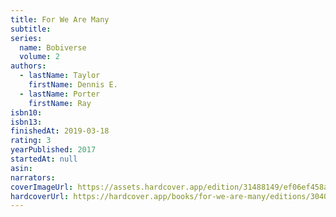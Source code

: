 ```yaml
---
title: For We Are Many
subtitle:
series:
  name: Bobiverse
  volume: 2
authors:
  - lastName: Taylor
    firstName: Dennis E.
  - lastName: Porter
    firstName: Ray
isbn10:
isbn13:
finishedAt: 2019-03-18
rating: 3
yearPublished: 2017
startedAt: null
asin:
narrators:
coverImageUrl: https://assets.hardcover.app/edition/31488149/ef06ef458ae3ab9a347040ffe24592e1aa56062f.jpeg
hardcoverUrl: https://hardcover.app/books/for-we-are-many/editions/30403945
---
```

